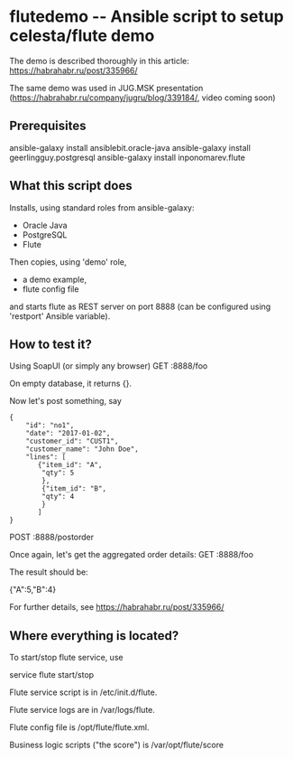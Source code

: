 # flutedemo -- Ansible script to setup celesta/flute demo 

The demo is described thoroughly in this article: https://habrahabr.ru/post/335966/ 

The same demo was used in JUG.MSK presentation (https://habrahabr.ru/company/jugru/blog/339184/, video coming soon)


## Prerequisites

ansible-galaxy install ansiblebit.oracle-java
ansible-galaxy install geerlingguy.postgresql
ansible-galaxy install inponomarev.flute

## What this script does

Installs, using standard roles from ansible-galaxy: 
 - Oracle Java 
 - PostgreSQL
 - Flute
 
Then copies, using 'demo' role, 
 - a demo example,
 - flute config file

and starts flute as REST server on port 8888 (can be configured using 'restport' Ansible variable).

## How to test it?

Using SoapUI (or simply any browser) GET <yourIP>:8888/foo 

On empty database, it returns {}.

Now let's post something, say

    {
        "id": "no1",
        "date": "2017-01-02",
        "customer_id": "CUST1",
        "customer_name": "John Doe",
        "lines": [
           {"item_id": "A",
            "qty": 5
            },
            {"item_id": "B",
            "qty": 4
            }    
           ]
    }

POST <yourIP>:8888/postorder

Once again, let's get the aggregated order details: GET <yourIP>:8888/foo

The result should be:

  {"A":5,"B":4}

For further details, see https://habrahabr.ru/post/335966/
    
## Where everything is located?

To start/stop flute service, use 
  
  service flute start/stop
  
Flute service script is in /etc/init.d/flute.
 
Flute service logs are in /var/logs/flute.

Flute config file is /opt/flute/flute.xml.

Business logic scripts ("the score") is /var/opt/flute/score
